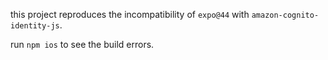 this project reproduces the incompatibility of `expo@44` with `amazon-cognito-identity-js`.

run `npm ios` to see the build errors.
